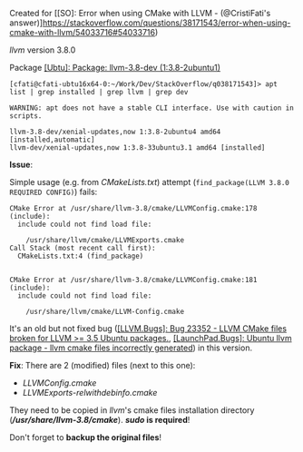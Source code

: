 
Created for [[SO]: Error when using CMake with LLVM - (@CristiFati's answer)]https://stackoverflow.com/questions/38171543/error-when-using-cmake-with-llvm/54033716#54033716)

*llvm* version 3.8.0

Package [[Ubtu]: Package: llvm-3.8-dev (1:3.8-2ubuntu1)](https://packages.ubuntu.com/en/xenial/llvm-3.8-dev)

```
[cfati@cfati-ubtu16x64-0:~/Work/Dev/StackOverflow/q038171543]> apt list | grep installed | grep llvm | grep dev

WARNING: apt does not have a stable CLI interface. Use with caution in scripts.

llvm-3.8-dev/xenial-updates,now 1:3.8-2ubuntu4 amd64 [installed,automatic]
llvm-dev/xenial-updates,now 1:3.8-33ubuntu3.1 amd64 [installed]
```
**Issue**:

Simple usage (e.g. from *CMakeLists.txt*) attempt (`find_package(LLVM 3.8.0 REQUIRED CONFIG)`) fails:
```
CMake Error at /usr/share/llvm-3.8/cmake/LLVMConfig.cmake:178 (include):
  include could not find load file:

    /usr/share/llvm/cmake/LLVMExports.cmake
Call Stack (most recent call first):
  CMakeLists.txt:4 (find_package)


CMake Error at /usr/share/llvm-3.8/cmake/LLVMConfig.cmake:181 (include):
  include could not find load file:

    /usr/share/llvm/cmake/LLVM-Config.cmake
```

It's an old but not fixed bug ([[LLVM.Bugs]: Bug 23352 - LLVM CMake files broken for LLVM >= 3.5 Ubuntu packages.](https://bugs.llvm.org/show_bug.cgi?id=23352), [[LaunchPad.Bugs]: Ubuntu
llvm package - llvm cmake files incorrectly generated](https://bugs.launchpad.net/ubuntu/+source/llvm/+bug/1387011)) in this version.

**Fix**:
There are 2 (modified) files (next to this one):
- *LLVMConfig.cmake*
- *LLVMExports-relwithdebinfo.cmake*

They need to be copied in *llvm*'s cmake files installation directory (**_/usr/share/llvm-3.8/cmake_**). ***sudo* is required**!

Don't forget to **backup the original files**!
